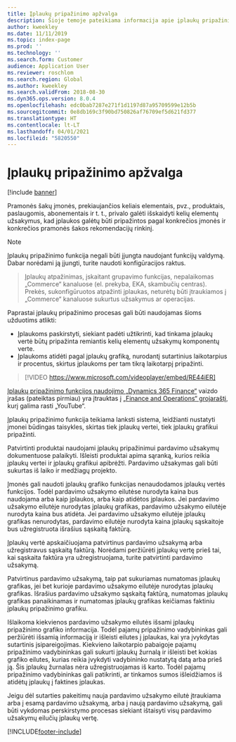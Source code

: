 ```yaml
---
title: Įplaukų pripažinimo apžvalga
description: Šioje temoje pateikiama informacija apie įplaukų pripažinimo funkciją. Šia funkcija teikiama lanksti sistema, leidžianti nustatyti įmonei būdingas taisykles, skirtas kelių elementų užsakymų tiek įplaukų vertei, tiek įplaukų grafikui pripažinti.
author: kweekley
ms.date: 11/11/2019
ms.topic: index-page
ms.prod: ''
ms.technology: ''
ms.search.form: Customer
audience: Application User
ms.reviewer: roschlom
ms.search.region: Global
ms.author: kweekley
ms.search.validFrom: 2018-08-30
ms.dyn365.ops.version: 8.0.4
ms.openlocfilehash: edc0bab7287e271f1d1197d87a95709599e12b5b
ms.sourcegitcommit: 0e8db169c3f90bd750826af76709ef5d621fd377
ms.translationtype: HT
ms.contentlocale: lt-LT
ms.lasthandoff: 04/01/2021
ms.locfileid: "5820550"
---
```

# <a name="revenue-recognition-overview"></a>Įplaukų pripažinimo apžvalga

[!include [banner](../includes/banner.md)]

Pramonės šakų įmonės, prekiaujančios keliais elementais, pvz., produktais, paslaugomis, abonementais ir t. t., privalo galėti išskaidyti kelių elementų užsakymus, kad įplaukos galėtų būti pripažintos pagal konkrečios įmonės ir konkrečios pramonės šakos rekomendacijų rinkinį.

> [!NOTE]
> Įplaukų pripažinimo funkcija negali būti įjungta naudojant funkcijų valdymą. Dabar norėdami ją įjungti, turite naudoti konfigūracijos raktus.

> Įplaukų atpažinimas, įskaitant grupavimo funkcijas, nepalaikomas „Commerce“ kanaluose (el. prekyba, EKA, skambučių centras). Prekės, sukonfigūruotos atpažinti įplaukas, neturėtų būti įtraukiamos į „Commerce“ kanaluose sukurtus užsakymus ar operacijas.

Paprastai įplaukų pripažinimo procesas gali būti naudojamas šioms užduotims atlikti:

* Įplaukoms paskirstyti, siekiant padėti užtikrinti, kad tinkama įplaukų vertė būtų pripažinta remiantis kelių elementų užsakymų komponentų verte.
* Įplaukoms atidėti pagal įplaukų grafiką, nurodantį sutartinius laikotarpius ir procentus, skirtus įplaukoms per tam tikrą laikotarpį pripažinti.

> [!VIDEO https://www.microsoft.com/videoplayer/embed/RE44iER]

[Įplaukų pripažinimo funkcijos naudojimo „Dynamics 365 Finance“](https://youtu.be/v3amIsiqvoo) vaizdo įrašas (pateiktas pirmiau) yra įtrauktas į [„Finance and Operations“ grojaraštį](https://www.youtube.com/playlist?list=PLcakwueIHoT_SYfIaPGoOhloFoCXiUSyW), kurį galima rasti „YouTube“.

Įplaukų pripažinimo funkcija teikiama lanksti sistema, leidžianti nustatyti įmonei būdingas taisykles, skirtas tiek įplaukų vertei, tiek įplaukų grafikui pripažinti.

Patvirtinti produktai naudojami įplaukų pripažinimui pardavimo užsakymų dokumentuose palaikyti. Išleisti produktai apima sąranką, kurios reikia įplaukų vertei ir įplaukų grafikui apibrėžti. Pardavimo užsakymas gali būti sukurtas iš laiko ir medžiagų projekto.

Įmonės gali naudoti įplaukų grafiko funkcijas nenaudodamos įplaukų vertės funkcijos. Todėl pardavimo užsakymo eilutėse nurodyta kaina bus naudojama arba kaip įplaukos, arba kaip atidėtos įplaukos. Jei pardavimo užsakymo eilutėje nurodytas įplaukų grafikas, pardavimo užsakymo eilutėje nurodyta kaina bus atidėta. Jei pardavimo užsakymo eilutėje įplaukų grafikas nenurodytas, pardavimo eilutėje nurodyta kaina įplaukų sąskaitoje bus užregistruota išrašius sąskaitą faktūrą.

Įplaukų vertė apskaičiuojama patvirtinus pardavimo užsakymą arba užregistravus sąskaitą faktūrą. Norėdami peržiūrėti įplaukų vertę prieš tai, kai sąskaita faktūra yra užregistruojama, turite patvirtinti pardavimo užsakymą.

Patvirtinus pardavimo užsakymą, taip pat sukuriamas numatomas įplaukų grafikas, jei bet kurioje pardavimo užsakymo eilutėje nurodytas įplaukų grafikas. Išrašius pardavimo užsakymo sąskaitą faktūrą, numatomas įplaukų grafikas panaikinamas ir numatomas įplaukų grafikas keičiamas faktiniu įplaukų pripažinimo grafiku.

Išlaikoma kiekvienos pardavimo užsakymo eilutės išsami įplaukų pripažinimo grafiko informacija. Todėl pajamų pripažinimo vadybininkas gali peržiūrėti išsamią informaciją ir išleisti eilutes į įplaukas, kai yra įvykdytas sutartinis įsipareigojimas. Kiekvieno laikotarpio pabaigoje pajamų pripažinimo vadybininkas gali sukurti įplaukų žurnalą ir išleisti bet kokias grafiko eilutes, kurias reikia įvykdyti vadybininko nustatytą datą arba prieš ją. Šis įplaukų žurnalas nėra užregistruojamas iš karto. Todėl pajamų pripažinimo vadybininkas gali patikrinti, ar tinkamos sumos išleidžiamos iš atidėtų įplaukų į faktines įplaukas.

Jeigu dėl sutarties pakeitimų nauja pardavimo užsakymo eilutė įtraukiama arba į esamą pardavimo užsakymą, arba į naują pardavimo užsakymą, gali būti vykdomas perskirstymo procesas siekiant ištaisyti visų pardavimo užsakymų eilučių įplaukų vertę.


[!INCLUDE[footer-include](../../includes/footer-banner.md)]